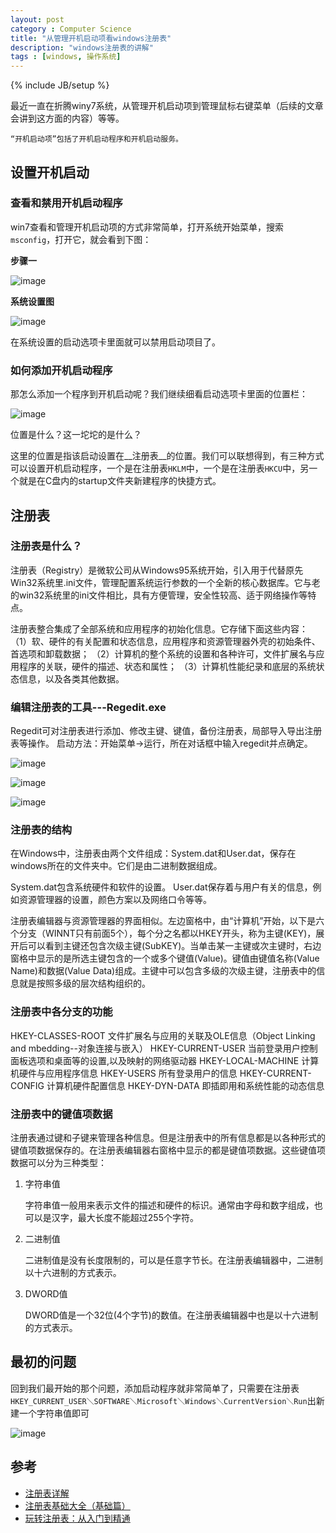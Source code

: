 ```yaml
---
layout: post
category : Computer Science
title: "从管理开机启动项看windows注册表"
description: "windows注册表的讲解"
tags : [windows, 操作系统]
---
```

{% include JB/setup %}

最近一直在折腾winy7系统，从管理开机启动项到管理鼠标右键菜单（后续的文章会讲到这方面的内容）等等。

    “开机启动项”包括了开机启动程序和开机启动服务。

## 设置开机启动

### 查看和禁用开机启动程序

win7查看和管理开机启动项的方式非常简单，打开系统开始菜单，搜索`msconfig`，打开它，就会看到下图：

__步骤一__

![image](https://f.cloud.github.com/assets/4392234/1482575/253abb4c-46e5-11e3-9261-d3b2ae0cf1c6.png)

__系统设置图__

![image](https://f.cloud.github.com/assets/4392234/1482572/fe333cea-46e4-11e3-9359-67875cd4aedd.png)

在系统设置的启动选项卡里面就可以禁用启动项目了。

### 如何添加开机启动程序

那怎么添加一个程序到开机启动呢？我们继续细看启动选项卡里面的位置栏：

![image](https://f.cloud.github.com/assets/4392234/1482583/731f5566-46e5-11e3-82bd-ead5d8c60037.png)

位置是什么？这一坨坨的是什么？

这里的位置是指该启动设置在__注册表__的位置。我们可以联想得到，有三种方式可以设置开机启动程序，一个是在注册表`HKLM`中，一个是在注册表`HKCU`中，另一个就是在C盘内的startup文件夹新建程序的快捷方式。

## 注册表

### 注册表是什么？

注册表（Registry）是微软公司从Windows95系统开始，引入用于代替原先Win32系统里.ini文件，管理配置系统运行参数的一个全新的核心数据库。它与老的win32系统里的ini文件相比，具有方便管理，安全性较高、适于网络操作等特点。

注册表整合集成了全部系统和应用程序的初始化信息。它存储下面这些内容：
（1）软、硬件的有关配置和状态信息，应用程序和资源管理器外壳的初始条件、首选项和卸载数据；
（2）计算机的整个系统的设置和各种许可，文件扩展名与应用程序的关联，硬件的描述、状态和属性；
（3）计算机性能纪录和底层的系统状态信息，以及各类其他数据。

### 编辑注册表的工具---Regedit.exe

Regedit可对注册表进行添加、修改主键、键值，备份注册表，局部导入导出注册表等操作。
启动方法：开始菜单→运行，所在对话框中输入regedit并点确定。

![image](https://f.cloud.github.com/assets/4392234/1482728/f10316cc-46e8-11e3-9176-2a617072fee9.png)

![image](https://f.cloud.github.com/assets/4392234/1482731/fc090914-46e8-11e3-83ae-23af0dce4c27.png)

![image](https://f.cloud.github.com/assets/4392234/1482743/5d9d9ad2-46e9-11e3-8f58-c8fb3d183f9c.png)

### 注册表的结构

在Windows中，注册表由两个文件组成：System.dat和User.dat，保存在windows所在的文件夹中。它们是由二进制数据组成。

System.dat包含系统硬件和软件的设置。
User.dat保存着与用户有关的信息，例如资源管理器的设置，颜色方案以及网络口令等等。

注册表编辑器与资源管理器的界面相似。左边窗格中，由“计算机”开始，以下是六个分支（WINNT只有前面5个），每个分之名都以HKEY开头，称为主键(KEY)，展开后可以看到主键还包含次级主键(SubKEY)。当单击某一主键或次主键时，右边窗格中显示的是所选主键包含的一个或多个键值(Value)。键值由键值名称(Value Name)和数据(Value Data)组成。主键中可以包含多级的次级主键，注册表中的信息就是按照多级的层次结构组织的。

### 注册表中各分支的功能
 
HKEY-CLASSES-ROOT
文件扩展名与应用的关联及OLE信息（Object Linking and mbedding--对象连接与嵌入）
HKEY-CURRENT-USER
当前登录用户控制面板选项和桌面等的设置,以及映射的网络驱动器
HKEY-LOCAL-MACHINE
计算机硬件与应用程序信息
HKEY-USERS
所有登录用户的信息
HKEY-CURRENT-CONFIG
计算机硬件配置信息
HKEY-DYN-DATA
即插即用和系统性能的动态信息

### 注册表中的键值项数据
 
注册表通过键和子键来管理各种信息。但是注册表中的所有信息都是以各种形式的键值项数据保存的。在注册表编辑器右窗格中显示的都是键值项数据。这些键值项数据可以分为三种类型：

1. 字符串值

    字符串值一般用来表示文件的描述和硬件的标识。通常由字母和数字组成，也可以是汉字，最大长度不能超过255个字符。

2. 二进制值

    二进制值是没有长度限制的，可以是任意字节长。在注册表编辑器中，二进制以十六进制的方式表示。

3. DWORD值

     DWORD值是一个32位(4个字节)的数值。在注册表编辑器中也是以十六进制的方式表示。

## 最初的问题

回到我们最开始的那个问题，添加启动程序就非常简单了，只需要在注册表`HKEY_CURRENT_USER＼SOFTWARE＼Microsoft＼Windows＼CurrentVersion＼Run`出新建一个字符串值即可

![image](https://f.cloud.github.com/assets/4392234/1483003/27bc3774-46ef-11e3-8563-808ed5c91138.png)

## 参考

* [注册表详解](http://blog.renren.com/share/257058797/2975498634)
* [注册表基础大全（基础篇）](http://www.360doc.com/content/06/1022/21/10506_237389.shtml)
* [玩转注册表：从入门到精通](http://www.360doc.com/content/10/0129/12/285549_14656823.shtml)